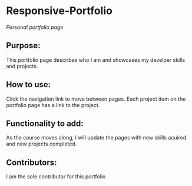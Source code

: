 # Responsive-Portfolio
*Personal portfolio page*

## Purpose:
This portfolio page describes who I am and showcases my develper skills and projects.

## How to use:
Click the navigation link to move between pages.  Each project item on the portfolio page has a link to the project.

## Functionality to add:
As the course moves along, I will update the pages with new skills acuired and new projects completed.

## Contributors:
I am the sole contributor for this portfolio